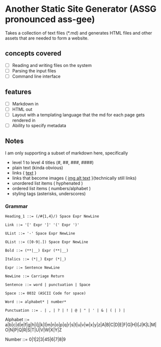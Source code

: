 # Another Static Site Generator (ASSG pronounced ass-gee)
Takes a collection of text files (*.md) and generates HTML files and other assets that are needed to form a website. 

## concepts covered
- [ ] Reading and writing files on the system
- [ ] Parsing the input files
- [ ] Command line interface

## features
- [ ] Markdown in
- [ ] HTML out
- [ ] Layout with a templating language that the md for each page gets rendered in
- [ ] Ability to specify metadata

## Notes
I am only supporting a subset of markdown here, specifically
- level 1 to level 4 titles (#, ##, ###, ####)
- plain text (kinda obvious)
- links { [text](link) }
- links that become images { [img alt text](url/filepath) }(technically still links)
- unordered list items ( hyphenated )
- ordered list items ( numbers/alphabet )
- styling tags (asterisks, underscores)

### Grammar 
```
Heading_1 ::= (/#{1,4}/) Space Expr NewLine

Link ::= '[' Expr ']' '(' Expr ')'

UList ::= '-' Space Expr NewLine

OList ::= ([0-9|.]) Space Expr NewLine

Bold ::= (**|__) Expr (**|__)

Italics ::= (*|_) Expr (*|_)

Expr ::= Sentence NewLine

NewLine ::= Carriage Return

Sentence ::= word | punctuation | Space

Space ::= 0032 (ASCII Code for space)

Word ::= alphabet* | number*

Punctuation ::= . | , | ? | ! | @ | " | ' | & | ( | ) |
```

Alphabet ::= a|b|c|d|e|f|g|h|i|j|k|l|m|n|o|p|q|r|s|t|u|v|w|x|y|z|A|B|C|D|E|F|G|H|I|J|K|L|M|O|N|P|Q|R|S|T|U|V|W|X|Y|Z

Number ::= 0|1|2|3|45|6|7|8|9


